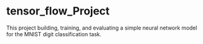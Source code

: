 # tensor_flow_Project
This project building, training, and evaluating a simple neural network model for the MNIST digit classification task. 
